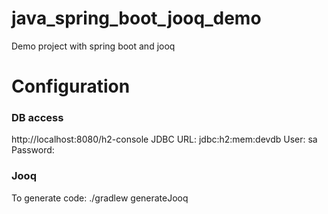 # java_spring_boot_jooq_demo
Demo project with spring boot and jooq

# Configuration
### DB access
http://localhost:8080/h2-console
JDBC URL: jdbc:h2:mem:devdb
User: sa
Password:

### Jooq
To generate code:
./gradlew generateJooq